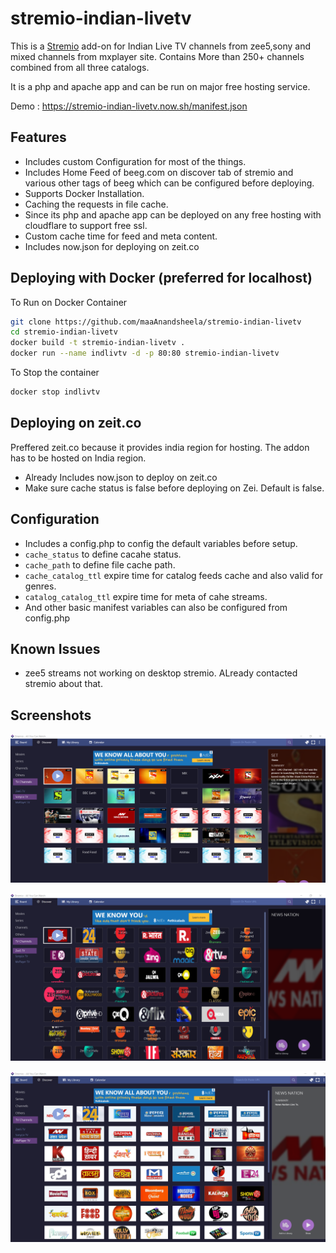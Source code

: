 # stremio-indian-livetv


This is a [Stremio](https://www.stremio.com/) add-on for Indian Live TV channels from zee5,sony and mixed channels from mxplayer site. Contains More than 250+ channels combined from all three catalogs.

It is a php and apache app and can be run on major free hosting service.

Demo : https://stremio-indian-livetv.now.sh/manifest.json

## Features

- Includes custom Configuration for most of the things.
- Includes Home Feed of beeg.com on discover tab of stremio and various other tags of beeg which can be configured before deploying.
- Supports Docker Installation.
- Caching the requests in file cache.
- Since its php and apache app can be deployed on any free hosting with cloudflare to support free ssl.
- Custom cache time for feed and meta content.
- Includes now.json for deploying on zeit.co

## Deploying with Docker (preferred for localhost)

To Run on Docker Container

```bash
git clone https://github.com/maaAnandsheela/stremio-indian-livetv
cd stremio-indian-livetv
docker build -t stremio-indian-livetv .
docker run --name indlivtv -d -p 80:80 stremio-indian-livetv
```

To Stop the container

```bash
docker stop indlivtv
```

## Deploying on zeit.co

Preffered zeit.co because it provides india region for hosting. The addon has to be hosted on India region.

- Already Includes now.json to deploy on zeit.co
- Make sure cache status is false before deploying on Zei. Default is false.


## Configuration 

- Includes a config.php to config the default variables before setup.
- `cache_status` to define cacahe status.
- `cache_path`  to define file cache path.
- `cache_catalog_ttl` expire time for catalog feeds cache and also valid for genres.
- `catalog_catalog_ttl` expire time for meta of cahe streams.
- And other basic manifest variables can also be configured from config.php

## Known Issues

- zee5 streams not working on desktop stremio. ALready contacted stremio about that.


## Screenshots

![Screenshot](/captures/screenshot1.png)

![Screenshot](/captures/screenshot2.png)

![Screenshot](/captures/screenshot3.png)
